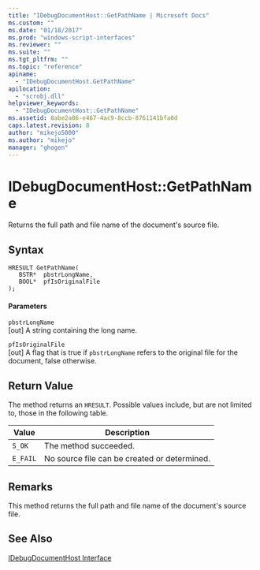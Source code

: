 ```yaml
---
title: "IDebugDocumentHost::GetPathName | Microsoft Docs"
ms.custom: ""
ms.date: "01/18/2017"
ms.prod: "windows-script-interfaces"
ms.reviewer: ""
ms.suite: ""
ms.tgt_pltfrm: ""
ms.topic: "reference"
apiname: 
  - "IDebugDocumentHost.GetPathName"
apilocation: 
  - "scrobj.dll"
helpviewer_keywords: 
  - "IDebugDocumentHost::GetPathName"
ms.assetid: 8abe2a86-e467-4ac9-8ccb-8761141bfa0d
caps.latest.revision: 8
author: "mikejo5000"
ms.author: "mikejo"
manager: "ghogen"
---
```

# IDebugDocumentHost::GetPathName
Returns the full path and file name of the document's source file.  
  
## Syntax  
  
```  
HRESULT GetPathName(  
   BSTR*  pbstrLongName,  
   BOOL*  pfIsOriginalFile  
);  
```  
  
#### Parameters  
 `pbstrLongName`  
 [out] A string containing the long name.  
  
 `pfIsOriginalFile`  
 [out] A flag that is true if `pbstrLongName` refers to the original file for the document, false otherwise.  
  
## Return Value  
 The method returns an `HRESULT`. Possible values include, but are not limited to, those in the following table.  
  
|Value|Description|  
|-----------|-----------------|  
|`S_OK`|The method succeeded.|  
|`E_FAIL`|No source file can be created or determined.|  
  
## Remarks  
 This method returns the full path and file name of the document's source file.  
  
## See Also  
 [IDebugDocumentHost Interface](../../winscript/reference/idebugdocumenthost-interface.md)